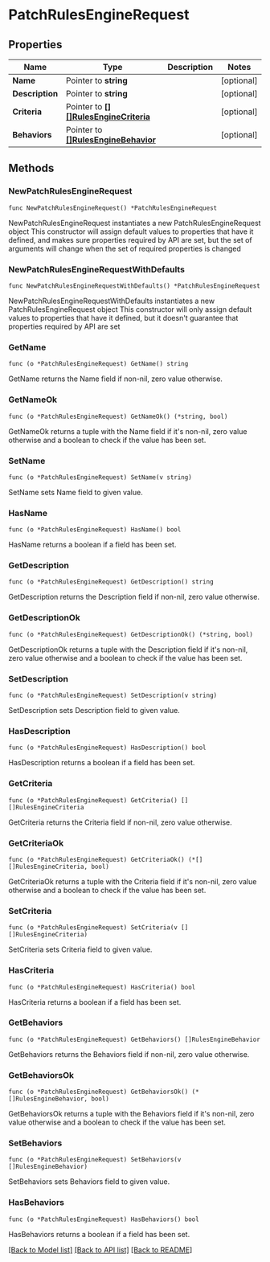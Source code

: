 # PatchRulesEngineRequest

## Properties

Name | Type | Description | Notes
------------ | ------------- | ------------- | -------------
**Name** | Pointer to **string** |  | [optional] 
**Description** | Pointer to **string** |  | [optional] 
**Criteria** | Pointer to [**[][]RulesEngineCriteria**]([]RulesEngineCriteria.md) |  | [optional] 
**Behaviors** | Pointer to [**[]RulesEngineBehavior**](RulesEngineBehavior.md) |  | [optional] 

## Methods

### NewPatchRulesEngineRequest

`func NewPatchRulesEngineRequest() *PatchRulesEngineRequest`

NewPatchRulesEngineRequest instantiates a new PatchRulesEngineRequest object
This constructor will assign default values to properties that have it defined,
and makes sure properties required by API are set, but the set of arguments
will change when the set of required properties is changed

### NewPatchRulesEngineRequestWithDefaults

`func NewPatchRulesEngineRequestWithDefaults() *PatchRulesEngineRequest`

NewPatchRulesEngineRequestWithDefaults instantiates a new PatchRulesEngineRequest object
This constructor will only assign default values to properties that have it defined,
but it doesn't guarantee that properties required by API are set

### GetName

`func (o *PatchRulesEngineRequest) GetName() string`

GetName returns the Name field if non-nil, zero value otherwise.

### GetNameOk

`func (o *PatchRulesEngineRequest) GetNameOk() (*string, bool)`

GetNameOk returns a tuple with the Name field if it's non-nil, zero value otherwise
and a boolean to check if the value has been set.

### SetName

`func (o *PatchRulesEngineRequest) SetName(v string)`

SetName sets Name field to given value.

### HasName

`func (o *PatchRulesEngineRequest) HasName() bool`

HasName returns a boolean if a field has been set.

### GetDescription

`func (o *PatchRulesEngineRequest) GetDescription() string`

GetDescription returns the Description field if non-nil, zero value otherwise.

### GetDescriptionOk

`func (o *PatchRulesEngineRequest) GetDescriptionOk() (*string, bool)`

GetDescriptionOk returns a tuple with the Description field if it's non-nil, zero value otherwise
and a boolean to check if the value has been set.

### SetDescription

`func (o *PatchRulesEngineRequest) SetDescription(v string)`

SetDescription sets Description field to given value.

### HasDescription

`func (o *PatchRulesEngineRequest) HasDescription() bool`

HasDescription returns a boolean if a field has been set.

### GetCriteria

`func (o *PatchRulesEngineRequest) GetCriteria() [][]RulesEngineCriteria`

GetCriteria returns the Criteria field if non-nil, zero value otherwise.

### GetCriteriaOk

`func (o *PatchRulesEngineRequest) GetCriteriaOk() (*[][]RulesEngineCriteria, bool)`

GetCriteriaOk returns a tuple with the Criteria field if it's non-nil, zero value otherwise
and a boolean to check if the value has been set.

### SetCriteria

`func (o *PatchRulesEngineRequest) SetCriteria(v [][]RulesEngineCriteria)`

SetCriteria sets Criteria field to given value.

### HasCriteria

`func (o *PatchRulesEngineRequest) HasCriteria() bool`

HasCriteria returns a boolean if a field has been set.

### GetBehaviors

`func (o *PatchRulesEngineRequest) GetBehaviors() []RulesEngineBehavior`

GetBehaviors returns the Behaviors field if non-nil, zero value otherwise.

### GetBehaviorsOk

`func (o *PatchRulesEngineRequest) GetBehaviorsOk() (*[]RulesEngineBehavior, bool)`

GetBehaviorsOk returns a tuple with the Behaviors field if it's non-nil, zero value otherwise
and a boolean to check if the value has been set.

### SetBehaviors

`func (o *PatchRulesEngineRequest) SetBehaviors(v []RulesEngineBehavior)`

SetBehaviors sets Behaviors field to given value.

### HasBehaviors

`func (o *PatchRulesEngineRequest) HasBehaviors() bool`

HasBehaviors returns a boolean if a field has been set.


[[Back to Model list]](../README.md#documentation-for-models) [[Back to API list]](../README.md#documentation-for-api-endpoints) [[Back to README]](../README.md)


